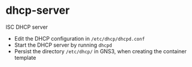 # dhcp-server

ISC DHCP server

* Edit the DHCP configuration in `/etc/dhcp/dhcpd.conf`
* Start the DHCP server by running `dhcpd`
* Persist the directory `/etc/dhcp/` in GNS3, when creating the container template 